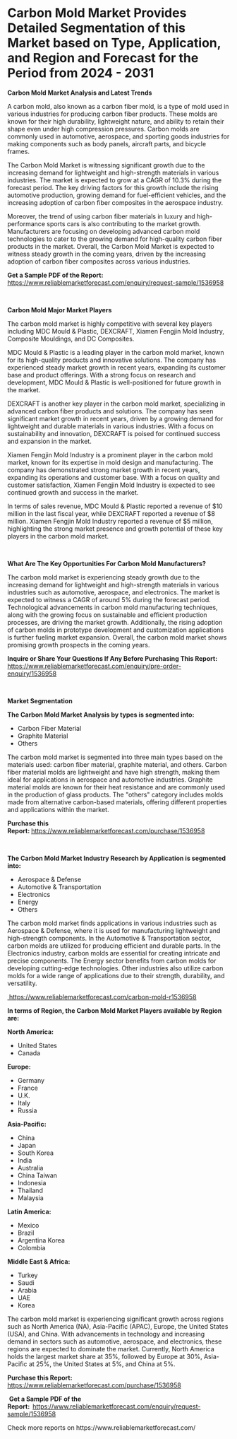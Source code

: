 <p><h1>Carbon Mold Market Provides Detailed Segmentation of this Market based on Type, Application, and Region and Forecast for the Period from 2024 - 2031</h1></p><p><strong>Carbon Mold Market Analysis and Latest Trends</strong></p>
<p><p>A carbon mold, also known as a carbon fiber mold, is a type of mold used in various industries for producing carbon fiber products. These molds are known for their high durability, lightweight nature, and ability to retain their shape even under high compression pressures. Carbon molds are commonly used in automotive, aerospace, and sporting goods industries for making components such as body panels, aircraft parts, and bicycle frames.</p><p>The Carbon Mold Market is witnessing significant growth due to the increasing demand for lightweight and high-strength materials in various industries. The market is expected to grow at a CAGR of 10.3% during the forecast period. The key driving factors for this growth include the rising automotive production, growing demand for fuel-efficient vehicles, and the increasing adoption of carbon fiber composites in the aerospace industry.</p><p>Moreover, the trend of using carbon fiber materials in luxury and high-performance sports cars is also contributing to the market growth. Manufacturers are focusing on developing advanced carbon mold technologies to cater to the growing demand for high-quality carbon fiber products in the market. Overall, the Carbon Mold Market is expected to witness steady growth in the coming years, driven by the increasing adoption of carbon fiber composites across various industries.</p></p>
<p><strong>Get a Sample PDF of the Report:&nbsp;</strong> <a href="https://www.reliablemarketforecast.com/enquiry/request-sample/1536958">https://www.reliablemarketforecast.com/enquiry/request-sample/1536958</a></p>
<p>&nbsp;</p>
<p><strong>Carbon Mold Major Market Players</strong></p>
<p><p>The carbon mold market is highly competitive with several key players including MDC Mould & Plastic, DEXCRAFT, Xiamen Fengjin Mold Industry, Composite Mouldings, and DC Composites. </p><p>MDC Mould & Plastic is a leading player in the carbon mold market, known for its high-quality products and innovative solutions. The company has experienced steady market growth in recent years, expanding its customer base and product offerings. With a strong focus on research and development, MDC Mould & Plastic is well-positioned for future growth in the market.</p><p>DEXCRAFT is another key player in the carbon mold market, specializing in advanced carbon fiber products and solutions. The company has seen significant market growth in recent years, driven by a growing demand for lightweight and durable materials in various industries. With a focus on sustainability and innovation, DEXCRAFT is poised for continued success and expansion in the market.</p><p>Xiamen Fengjin Mold Industry is a prominent player in the carbon mold market, known for its expertise in mold design and manufacturing. The company has demonstrated strong market growth in recent years, expanding its operations and customer base. With a focus on quality and customer satisfaction, Xiamen Fengjin Mold Industry is expected to see continued growth and success in the market.</p><p>In terms of sales revenue, MDC Mould & Plastic reported a revenue of $10 million in the last fiscal year, while DEXCRAFT reported a revenue of $8 million. Xiamen Fengjin Mold Industry reported a revenue of $5 million, highlighting the strong market presence and growth potential of these key players in the carbon mold market.</p></p>
<p>&nbsp;</p>
<p><strong>What Are The Key Opportunities For Carbon Mold Manufacturers?</strong></p>
<p><p>The carbon mold market is experiencing steady growth due to the increasing demand for lightweight and high-strength materials in various industries such as automotive, aerospace, and electronics. The market is expected to witness a CAGR of around 5% during the forecast period. Technological advancements in carbon mold manufacturing techniques, along with the growing focus on sustainable and efficient production processes, are driving the market growth. Additionally, the rising adoption of carbon molds in prototype development and customization applications is further fueling market expansion. Overall, the carbon mold market shows promising growth prospects in the coming years.</p></p>
<p><strong>Inquire or Share Your Questions If Any Before Purchasing This Report:</strong> <a href="https://www.reliablemarketforecast.com/enquiry/pre-order-enquiry/1536958">https://www.reliablemarketforecast.com/enquiry/pre-order-enquiry/1536958</a></p>
<p>&nbsp;</p>
<p><strong>Market Segmentation</strong></p>
<p><strong>The Carbon Mold Market Analysis by types is segmented into:</strong></p>
<p><ul><li>Carbon Fiber Material</li><li>Graphite Material</li><li>Others</li></ul></p>
<p><p>The carbon mold market is segmented into three main types based on the materials used: carbon fiber material, graphite material, and others. Carbon fiber material molds are lightweight and have high strength, making them ideal for applications in aerospace and automotive industries. Graphite material molds are known for their heat resistance and are commonly used in the production of glass products. The "others" category includes molds made from alternative carbon-based materials, offering different properties and applications within the market.</p></p>
<p><strong>Purchase this Report:&nbsp;</strong><a href="https://www.reliablemarketforecast.com/purchase/1536958">https://www.reliablemarketforecast.com/purchase/1536958</a></p>
<p>&nbsp;</p>
<p><strong>The Carbon Mold Market Industry Research by Application is segmented into:</strong></p>
<p><ul><li>Aerospace & Defense</li><li>Automotive & Transportation</li><li>Electronics</li><li>Energy</li><li>Others</li></ul></p>
<p><p>The carbon mold market finds applications in various industries such as Aerospace & Defense, where it is used for manufacturing lightweight and high-strength components. In the Automotive & Transportation sector, carbon molds are utilized for producing efficient and durable parts. In the Electronics industry, carbon molds are essential for creating intricate and precise components. The Energy sector benefits from carbon molds for developing cutting-edge technologies. Other industries also utilize carbon molds for a wide range of applications due to their strength, durability, and versatility.</p></p>
<p><a href="https://www.reliablemarketforecast.com/carbon-mold-r1536958">&nbsp;https://www.reliablemarketforecast.com/carbon-mold-r1536958</a></p>
<p><strong>In terms of Region, the Carbon Mold Market Players available by Region are:</strong></p>
<p>
    <p> <strong> North America: </strong>
        <ul>
            <li>United States</li>
            <li>Canada</li>
        </ul>
        </p> 
    <p> <strong> Europe: </strong>
        <ul>
            <li>Germany</li>
            <li>France</li>
            <li>U.K.</li>
            <li>Italy</li>
            <li>Russia</li>
        </ul>
        </p> 
    <p> <strong> Asia-Pacific: </strong>
        <ul>
            <li>China</li>
            <li>Japan</li>
            <li>South Korea</li>
            <li>India</li>
            <li>Australia</li>
            <li>China Taiwan</li>
            <li>Indonesia</li>
            <li>Thailand</li>
            <li>Malaysia</li>
        </ul>
        </p> 
    <p> <strong> Latin America: </strong>
        <ul>
            <li>Mexico</li>
            <li>Brazil</li>
            <li>Argentina Korea</li>
            <li>Colombia</li>
        </ul>
        </p> 
    <p> <strong> Middle East & Africa: </strong>
        <ul>
            <li>Turkey</li>
            <li>Saudi</li>
            <li>Arabia</li>
            <li>UAE</li>
            <li>Korea</li>
        </ul>
    </p>
    </p>
<p><p>The carbon mold market is experiencing significant growth across regions such as North America (NA), Asia-Pacific (APAC), Europe, the United States (USA), and China. With advancements in technology and increasing demand in sectors such as automotive, aerospace, and electronics, these regions are expected to dominate the market. Currently, North America holds the largest market share at 35%, followed by Europe at 30%, Asia-Pacific at 25%, the United States at 5%, and China at 5%.</p></p>
<p><strong>Purchase this Report: </strong><a href="https://www.reliablemarketforecast.com/purchase/1536958">https://www.reliablemarketforecast.com/purchase/1536958</a></p>
<p>&nbsp;<strong>Get a Sample PDF of the Report:&nbsp;&nbsp;</strong><a href="https://www.reliablemarketforecast.com/enquiry/request-sample/1536958">https://www.reliablemarketforecast.com/enquiry/request-sample/1536958</a></p>
<p><strong></strong></p>
<p>Check more reports on https://www.reliablemarketforecast.com/</p>